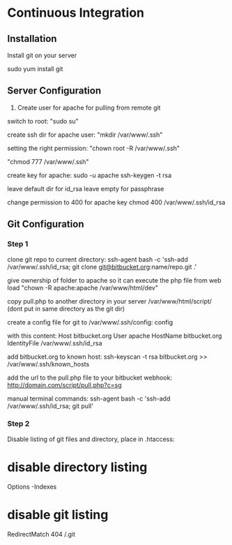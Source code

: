 # Continuous Integration

## Installation
Install git on your server

sudo yum install git

## Server Configuration

1. Create user for apache for pulling from remote git

switch to root:
"sudo su"

create ssh dir for apache user:
"mkdir /var/www/.ssh"

setting the right permission:
"chown root -R /var/www/.ssh"

"chmod 777 /var/www/.ssh"

create key for apache:
sudo -u apache ssh-keygen -t rsa

leave default dir for id_rsa
leave empty for passphrase

change permission to 400 for apache key
chmod 400 /var/www/.ssh/id_rsa


## Git Configuration

### Step 1

clone git repo to current directory:
ssh-agent bash -c 'ssh-add /var/www/.ssh/id_rsa; git clone git@bitbucket.org:name/repo.git .'

give ownership of folder to apache so it can execute the php file from web load
"chown -R apache:apache /var/www/html/dev"

copy pull.php to another directory in your server /var/www/html/script/ (dont put in same directory as the git dir)

create a config file for git to /var/www/.ssh/config:
config

with this content:
Host bitbucket.org 
 User apache
 HostName bitbucket.org 
 IdentityFile /var/www/.ssh/id_rsa

add bitbucket.org to known host:
ssh-keyscan -t rsa bitbucket.org >> /var/www/.ssh/known_hosts

add the url to the pull.php file to your bitbucket webhook:
http://domain.com/script/pull.php?c=sg

manual terminal commands:
ssh-agent bash -c 'ssh-add /var/www/.ssh/id_rsa; git pull'

### Step 2

Disable listing of git files and directory, place in .htaccess:

# disable directory listing
Options -Indexes

# disable git listing
RedirectMatch 404 /\.git


